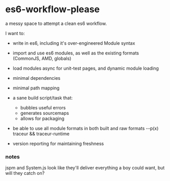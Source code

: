 es6-workflow-please
===================

a messy space to attempt a clean es6 workflow.

I want to:

- write in es6, including it's over-engineered Module syntax
- import and use es6 modules, as well as the existing formats (CommonJS, AMD, globals)
- load modules async for unit-test pages, and dynamic module loading
- minimal dependencies
- minimal path mapping
- a sane build script/task that:

  * bubbles useful errors
  * generates sourcemaps
  * allows for packaging

- be able to use all module formats in both built and raw formats --p(x) traceur && traceur-runtime
- version reporting for maintaining freshness


### notes

jspm and System.js look like they'll deliver everything a boy could want, but will they catch on?  
